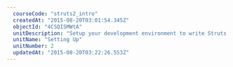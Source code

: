 ```yaml
---
  courseCode: "struts2_intro"
  createdAt: "2015-08-20T03:01:54.345Z"
  objectId: "4CSQISMWtA"
  unitDescription: "Setup your development environment to write Struts 2 applications. Bootstrap a simple Struts 2 application and write your first Struts 2 Action."
  unitName: "Setting Up"
  unitNumber: 2
  updatedAt: "2015-08-20T03:22:26.553Z"
---
```

